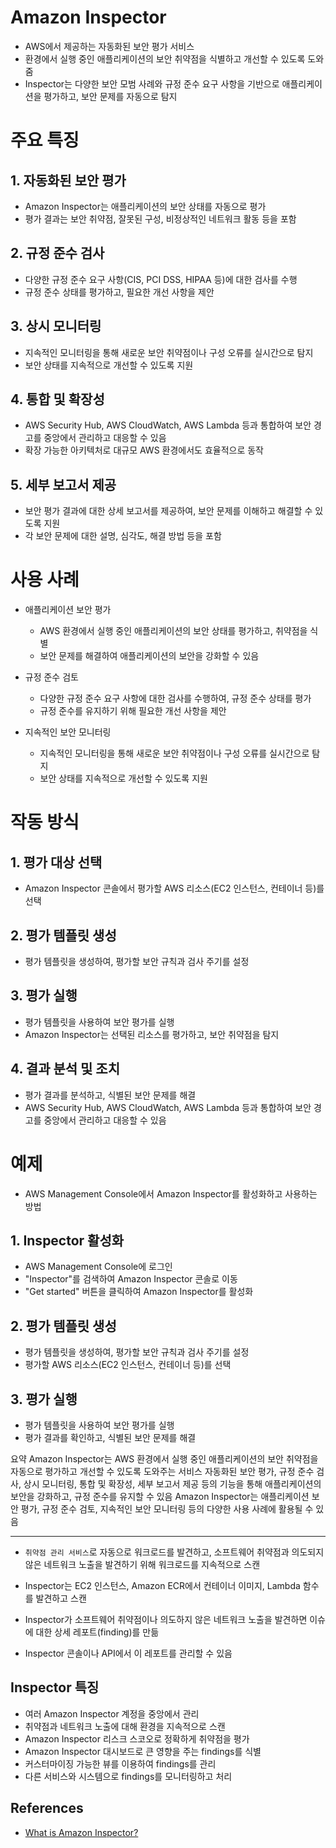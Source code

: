 # Amazon Inspector
- AWS에서 제공하는 자동화된 보안 평가 서비스
- 환경에서 실행 중인 애플리케이션의 보안 취약점을 식별하고 개선할 수 있도록 도와줌
- Inspector는 다양한 보안 모범 사례와 규정 준수 요구 사항을 기반으로 애플리케이션을 평가하고, 보안 문제를 자동으로 탐지

# 주요 특징
## 1. 자동화된 보안 평가
- Amazon Inspector는 애플리케이션의 보안 상태를 자동으로 평가
- 평가 결과는 보안 취약점, 잘못된 구성, 비정상적인 네트워크 활동 등을 포함

## 2. 규정 준수 검사
- 다양한 규정 준수 요구 사항(CIS, PCI DSS, HIPAA 등)에 대한 검사를 수행
- 규정 준수 상태를 평가하고, 필요한 개선 사항을 제안

## 3. 상시 모니터링
- 지속적인 모니터링을 통해 새로운 보안 취약점이나 구성 오류를 실시간으로 탐지
- 보안 상태를 지속적으로 개선할 수 있도록 지원

## 4. 통합 및 확장성
- AWS Security Hub, AWS CloudWatch, AWS Lambda 등과 통합하여 보안 경고를 중앙에서 관리하고 대응할 수 있음
- 확장 가능한 아키텍처로 대규모 AWS 환경에서도 효율적으로 동작

## 5. 세부 보고서 제공
- 보안 평가 결과에 대한 상세 보고서를 제공하여, 보안 문제를 이해하고 해결할 수 있도록 지원
- 각 보안 문제에 대한 설명, 심각도, 해결 방법 등을 포함

# 사용 사례
- 애플리케이션 보안 평가
    - AWS 환경에서 실행 중인 애플리케이션의 보안 상태를 평가하고, 취약점을 식별
    - 보안 문제를 해결하여 애플리케이션의 보안을 강화할 수 있음

- 규정 준수 검토
    - 다양한 규정 준수 요구 사항에 대한 검사를 수행하여, 규정 준수 상태를 평가
    - 규정 준수를 유지하기 위해 필요한 개선 사항을 제안

- 지속적인 보안 모니터링
    - 지속적인 모니터링을 통해 새로운 보안 취약점이나 구성 오류를 실시간으로 탐지
    - 보안 상태를 지속적으로 개선할 수 있도록 지원

# 작동 방식
## 1. 평가 대상 선택
- Amazon Inspector 콘솔에서 평가할 AWS 리소스(EC2 인스턴스, 컨테이너 등)를 선택

## 2. 평가 템플릿 생성
- 평가 템플릿을 생성하여, 평가할 보안 규칙과 검사 주기를 설정

## 3. 평가 실행
- 평가 템플릿을 사용하여 보안 평가를 실행
- Amazon Inspector는 선택된 리소스를 평가하고, 보안 취약점을 탐지

## 4. 결과 분석 및 조치
- 평가 결과를 분석하고, 식별된 보안 문제를 해결
- AWS Security Hub, AWS CloudWatch, AWS Lambda 등과 통합하여 보안 경고를 중앙에서 관리하고 대응할 수 있음

# 예제
- AWS Management Console에서 Amazon Inspector를 활성화하고 사용하는 방법

## 1. Inspector 활성화
- AWS Management Console에 로그인
- "Inspector"를 검색하여 Amazon Inspector 콘솔로 이동
- "Get started" 버튼을 클릭하여 Amazon Inspector를 활성화

## 2. 평가 템플릿 생성
- 평가 템플릿을 생성하여, 평가할 보안 규칙과 검사 주기를 설정
- 평가할 AWS 리소스(EC2 인스턴스, 컨테이너 등)를 선택

## 3. 평가 실행
- 평가 템플릿을 사용하여 보안 평가를 실행
- 평가 결과를 확인하고, 식별된 보안 문제를 해결

요약
Amazon Inspector는 AWS 환경에서 실행 중인 애플리케이션의 보안 취약점을 자동으로 평가하고 개선할 수 있도록 도와주는 서비스 자동화된 보안 평가, 규정 준수 검사, 상시 모니터링, 통합 및 확장성, 세부 보고서 제공 등의 기능을 통해 애플리케이션의 보안을 강화하고, 규정 준수를 유지할 수 있음 Amazon Inspector는 애플리케이션 보안 평가, 규정 준수 검토, 지속적인 보안 모니터링 등의 다양한 사용 사례에 활용될 수 있음


---

- ```취약점 관리 서비스```로 자동으로 워크로드를 발견하고, 소프트웨어 취약점과 의도되지 않은 네트워크 노출을 발견하기 위해 워크로드를 지속적으로 스캔

- Inspector는 EC2 인스턴스, Amazon ECR에서 컨테이너 이미지, Lambda 함수를 발견하고 스캔

- Inspector가 소프트웨어 취약점이나 의도하지 않은 네트워크 노출을 발견하면 이슈에 대한 상세 레포트(finding)를 만듦
- Inspector 콘솔이나 API에서 이 레포트를 관리할 수 있음


## Inspector 특징
- 여러 Amazon Inspector 계정을 중앙에서 관리
- 취약점과 네트워크 노출에 대해 환경을 지속적으로 스캔
- Amazon Inspector 리스크 스코오로 정확하게 취약점을 평가
- Amazon Inspector 대시보드로 큰 영향을 주는 findings를 식별
- 커스터마이징 가능한 뷰를 이용하여 findings를 관리
- 다른 서비스와 시스템으로 findings를 모니터링하고 처리


## References
- [What is Amazon Inspector?](https//docs.aws.amazon.com/inspector/latest/user/what-is-inspector.html)